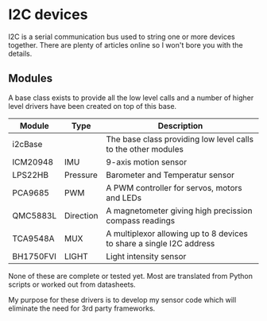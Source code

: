 # I2C devices

I2C is a serial communication bus used to string one or more devices together. There are plenty of articles online so I won't bore you with the details.

## Modules

A base class exists to provide all the low level calls and a number of higher level drivers have been created on top of this base.

|  Module | Type  | Description  |
|---|---|---|
| i2cBase |   | The base class providing low level calls to the other modules  |
| ICM20948 | IMU  | 9-axis motion sensor  |
| LPS22HB  | Pressure  | Barometer and Temperatur sensor  |
| PCA9685  | PWM | A PWM controller for servos, motors and LEDs
| QMC5883L | Direction | A magnetometer giving high precission compass readings |
| TCA9548A | MUX | A multiplexor allowing up to 8 devices to share a single I2C address |
| BH1750FVI | LIGHT | Light intensity sensor |

None of these are complete or tested yet.  Most are translated from Python scripts or worked out from datasheets.

My purpose for these drivers is to develop my sensor code which will eliminate the need for 3rd party frameworks.
